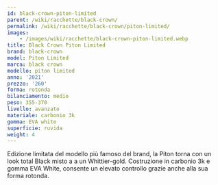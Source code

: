 ```yaml
---
id: black-crown-piton-limited
parent: /wiki/racchette/black-crown/
permalink: /wiki/racchette/black-crown/piton-limited/
images:
    - /images/wiki/racchette/black-crown-piton-limited.webp
title: Black Crown Piton Limited
brand: black-crown
model: Piton Limited
marca: black crown
modello: piton limited
anno: '2021'
prezzo: '260'
forma: rotonda
bilanciamento: medio
peso: 355-370
livello: avanzato
materiale: carbonio 3k
gomma: EVA white
superficie: ruvida
weight: 4
---
```

Edizione limitata del modello più famoso del brand, la Piton torna con un look total Black misto a a un Whittier-gold. Costruzione in carbonio 3k e gomma EVA White, consente un elevato controllo grazie anche alla sua forma rotonda.
